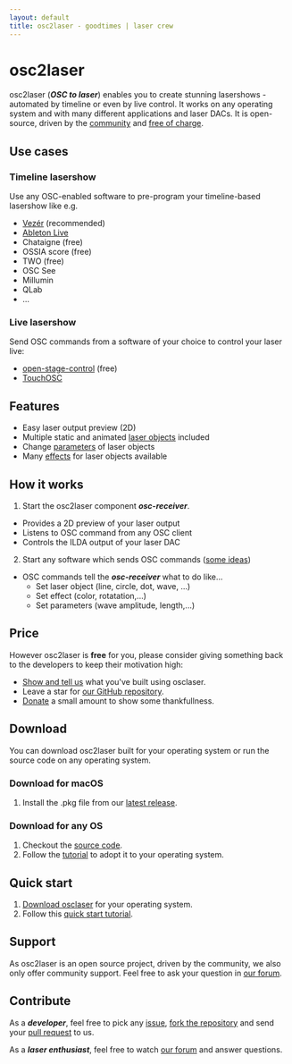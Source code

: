 ```yaml
---
layout: default
title: osc2laser - goodtimes | laser crew
---
```


# osc2laser
osc2laser (***OSC to laser***) enables you to create stunning lasershows - automated by timeline or even by live control. It works on any operating system and with many different applications and laser DACs. It is open-source, driven by the [community](https://github.com/goodtimes-code/osc2laser/graphs/contributors) and [free of charge](#price).

## Use cases
### Timeline lasershow
Use any OSC-enabled software to pre-program your timeline-based lasershow like e.g.
  - [Vezér](https://imimot.com/vezer/) (recommended)
  - [Ableton Live](https://www.ableton.com/live/)
  - Chataigne (free)
  - OSSIA score (free)
  - TWO (free)
  - OSC See
  - Millumin
  - QLab
  - ...

### Live lasershow
Send OSC commands from a software of your choice to control your laser live:
  - [open-stage-control](https://openstagecontrol.ammd.net/) (free)
  - [TouchOSC](https://hexler.net/touchosc)

## Features
- Easy laser output preview (2D)
- Multiple static and animated [laser objects](#laser-objects) included
- Change [parameters](#parameters) of laser objects 
- Many [effects](#effects) for laser objects available

## How it works
1. Start the osc2laser component  ***osc-receiver***. 
 - Provides a 2D preview of your laser output
 - Listens to OSC command from any OSC client
 - Controls the ILDA output of your laser DAC
2. Start any software which sends OSC commands ([some ideas](#use-cases))
 - OSC commands tell the ***osc-receiver*** what to do like...
   - Set laser object (line, circle, dot, wave, ...)
   - Set effect (color, rotatation,...)
   - Set parameters (wave amplitude, length,...)

## Price
However osc2laser is **free** for you, please consider giving something back to the developers to keep their motivation high:
 - [Show and tell us](https://github.com/goodtimes-code/osc2laser/discussions/categories/show-and-tell) what you've built using osclaser.
 - Leave a star for [our GitHub repository](https://github.com/goodtimes-code/osc2laser).
 - [Donate](https://paypal.me/brittabaltz) a small amount to show some thankfullness.

## Download
You can download osc2laser built for your operating system or run the source code on any operating system.

### Download for macOS
 1. Install the .pkg file from our [latest release](https://github.com/goodtimes-code/osc2laser/releases/latest/).

### Download for any OS
1. Checkout the [source code](https://github.com/goodtimes-code/osc2laser).
2. Follow the [tutorial](https://github.com/goodtimes-code/osc2laser#any-os-run-python-code-manually) to adopt it to your operating system.

## Quick start
 1. [Download osclaser](#download) for your operating system.
 2. Follow this [quick start tutorial](https://github.com/goodtimes-code/osc2laser/tree/main?tab=readme-ov-file#quick-start).

## Support
As osc2laser is an open source project, driven by the community, we also only offer community support. Feel free to ask your question in [our forum](https://github.com/goodtimes-code/osc2laser/discussions).

## Contribute
As a ***developer***, feel free to pick any [issue](https://github.com/goodtimes-code/osc2laser/issues), [fork the repository](https://docs.github.com/de/pull-requests/collaborating-with-pull-requests/working-with-forks/fork-a-repo) and send your [pull request](https://docs.github.com/de/pull-requests/collaborating-with-pull-requests/proposing-changes-to-your-work-with-pull-requests/about-pull-requests) to us.

As a ***laser enthusiast***, feel free to watch [our forum](https://github.com/goodtimes-code/osc2laser/discussions) and answer questions.